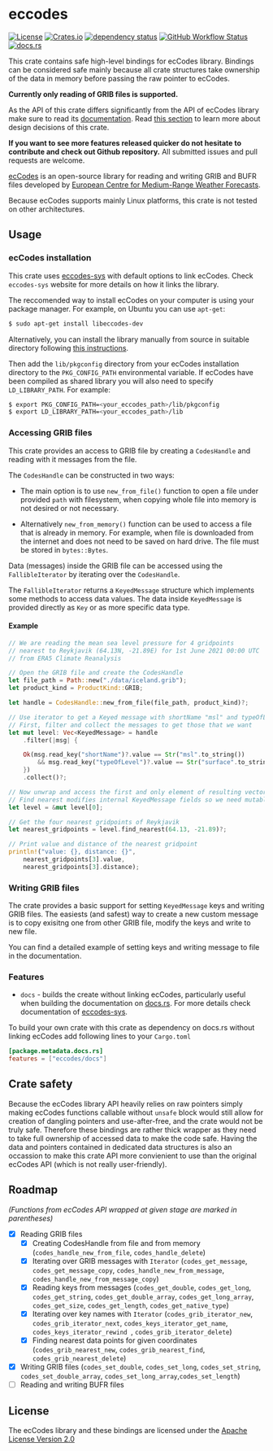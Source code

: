 # eccodes

[![License](https://img.shields.io/github/license/ScaleWeather/eccodes)](https://choosealicense.com/licenses/apache-2.0/)
[![Crates.io](https://img.shields.io/crates/v/eccodes)](https://crates.io/crates/eccodes)
[![dependency status](https://deps.rs/repo/github/ScaleWeather/eccodes/status.svg)](https://deps.rs/repo/github/ScaleWeather/eccodes)
[![GitHub Workflow Status](https://img.shields.io/github/workflow/status/ScaleWeather/eccodes/cargo?label=cargo%20build)](https://github.com/ScaleWeather/eccodes/actions)
[![docs.rs](https://img.shields.io/docsrs/eccodes)](https://docs.rs/eccodes)

This crate contains safe high-level bindings for ecCodes library. 
Bindings can be considered safe mainly because all crate structures 
take ownership of the data in memory before passing the raw pointer to ecCodes. 

**Currently only reading of GRIB files is supported.**

As the API of this crate differs significantly from the API of ecCodes library 
make sure to read its [documentation](https://docs.rs/eccodes). 
Read [this section](#crate-safety) to learn more about design decisions of this crate.

**If you want to see more features released quicker do not hesitate to contribute and check out Github repository.** All submitted issues and pull requests are welcome.

[ecCodes](https://confluence.ecmwf.int/display/ECC/ecCodes+Home) is an 
open-source library for reading and writing GRIB and BUFR files 
developed by [European Centre for Medium-Range Weather Forecasts](https://www.ecmwf.int/).

Because ecCodes supports mainly Linux platforms, this crate is not tested on other architectures.

## Usage

### ecCodes installation

This crate uses [eccodes-sys](https://crates.io/crates/eccodes-sys) with default options to link ecCodes.
Check `eccodes-sys` website for more details on how it links the library.

The reccomended way to install ecCodes on your computer is using your package manager.
For example, on Ubuntu you can use `apt-get`:

```bash
$ sudo apt-get install libeccodes-dev
```

Alternatively, you can install the library manually from source in suitable directory
following [this instructions](https://confluence.ecmwf.int/display/ECC/ecCodes+installation).

Then add the `lib/pkgconfig` directory from your ecCodes installation directory
to the `PKG_CONFIG_PATH` environmental variable. If ecCodes have been compiled 
as shared library you will also need to specify `LD_LIBRARY_PATH`.
For example:

```bash
$ export PKG_CONFIG_PATH=<your_eccodes_path>/lib/pkgconfig
$ export LD_LIBRARY_PATH=<your_eccodes_path>/lib
```

### Accessing GRIB files

This crate provides an access to GRIB file by creating a
`CodesHandle` and reading with it messages from the file.

The `CodesHandle` can be constructed in two ways:

- The main option is to use `new_from_file()` function
to open a file under provided `path` with filesystem,
when copying whole file into memory is not desired or not necessary.

- Alternatively `new_from_memory()` function can be used
to access a file that is already in memory. For example, when file is downloaded from the internet
and does not need to be saved on hard drive.
The file must be stored in `bytes::Bytes`.

Data (messages) inside the GRIB file can be accessed using the `FallibleIterator`
by iterating over the `CodesHandle`.

The `FallibleIterator` returns a `KeyedMessage` structure which implements some
methods to access data values. The data inside `KeyedMessage` is provided directly as `Key`
or as more specific data type.

#### Example

```rust
// We are reading the mean sea level pressure for 4 gridpoints
// nearest to Reykjavik (64.13N, -21.89E) for 1st June 2021 00:00 UTC 
// from ERA5 Climate Reanalysis

// Open the GRIB file and create the CodesHandle
let file_path = Path::new("./data/iceland.grib");
let product_kind = ProductKind::GRIB;

let handle = CodesHandle::new_from_file(file_path, product_kind)?;

// Use iterator to get a Keyed message with shortName "msl" and typeOfLevel "surface"
// First, filter and collect the messages to get those that we want
let mut level: Vec<KeyedMessage> = handle
    .filter(|msg| {

    Ok(msg.read_key("shortName")?.value == Str("msl".to_string())
        && msg.read_key("typeOfLevel")?.value == Str("surface".to_string()))
    })
    .collect()?;

// Now unwrap and access the first and only element of resulting vector
// Find nearest modifies internal KeyedMessage fields so we need mutable reference
let level = &mut level[0];

// Get the four nearest gridpoints of Reykjavik
let nearest_gridpoints = level.find_nearest(64.13, -21.89)?;

// Print value and distance of the nearest gridpoint
println!("value: {}, distance: {}", 
    nearest_gridpoints[3].value, 
    nearest_gridpoints[3].distance);
```

### Writing GRIB files

The crate provides a basic support for setting `KeyedMessage` keys 
and writing GRIB files. The easiests (and safest) way to create a 
new custom message is to copy exisitng one from other GRIB file,
modify the keys and write to new file.

You can find a detailed example of setting keys and writing message to file
in the documentation.

### Features

- `docs` - builds the create without linking ecCodes, particularly useful when building the documentation
on [docs.rs](https://docs.rs/). For more details check documentation of [eccodes-sys](https://crates.io/crates/eccodes-sys).

To build your own crate with this crate as dependency on docs.rs without linking ecCodes add following lines to your `Cargo.toml`

```toml
[package.metadata.docs.rs]
features = ["eccodes/docs"]
```

## Crate safety

Because the ecCodes library API heavily relies on raw pointers simply making ecCodes functions callable without `unsafe` block would still allow for creation of dangling pointers and use-after-free, and the crate would not be truly safe. Therefore these bindings are rather thick wrapper as they need to take full ownership of accessed data to make the code safe. Having the data and pointers contained in dedicated data structures is also an occassion to make this crate API more convienient to use than the original ecCodes API (which is not really user-friendly).

## Roadmap

_(Functions from ecCodes API wrapped at given stage are marked in parentheses)_

- [x] Reading GRIB files
    - [x] Creating CodesHandle from file and from memory (`codes_handle_new_from_file`, `codes_handle_delete`)
    - [x] Iterating over GRIB messages with `Iterator` (`codes_get_message`, `codes_get_message_copy`, `codes_handle_new_from_message`, `codes_handle_new_from_message_copy`)
    - [x] Reading keys from messages (`codes_get_double`, `codes_get_long`, `codes_get_string`, `codes_get_double_array`, `codes_get_long_array`, `codes_get_size`, `codes_get_length`, `codes_get_native_type`)
    - [x] Iterating over key names with `Iterator` (`codes_grib_iterator_new`, `codes_grib_iterator_next`, `codes_keys_iterator_get_name`, `codes_keys_iterator_rewind `, `codes_grib_iterator_delete`)
    - [x] Finding nearest data points for given coordinates (`codes_grib_nearest_new`, `codes_grib_nearest_find`, `codes_grib_nearest_delete`)
- [x] Writing GRIB files (`codes_set_double`, `codes_set_long`, `codes_set_string`, `codes_set_double_array`, `codes_set_long_array`,`codes_set_length`)
- [ ] Reading and writing BUFR files

## License

The ecCodes library and these bindings are licensed under the [Apache License Version 2.0](http://www.apache.org/licenses/LICENSE-2.0)

